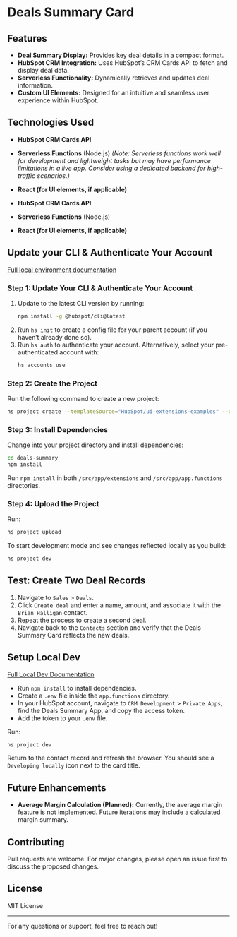 # Deals Summary Card

## Features

- **Deal Summary Display:** Provides key deal details in a compact format.
- **HubSpot CRM Integration:** Uses HubSpot’s CRM Cards API to fetch and display deal data.
- **Serverless Functionality:** Dynamically retrieves and updates deal information.
- **Custom UI Elements:** Designed for an intuitive and seamless user experience within HubSpot.

## Technologies Used

- **HubSpot CRM Cards API**
- **Serverless Functions** (Node.js) *(Note: Serverless functions work well for development and lightweight tasks but may have performance limitations in a live app. Consider using a dedicated backend for high-traffic scenarios.)*
- **React (for UI elements, if applicable)**

- **HubSpot CRM Cards API**
- **Serverless Functions** (Node.js)
- **React (for UI elements, if applicable)**

## Update your CLI & Authenticate Your Account

[Full local environment documentation](https://app.hubspot.com/l/docs/doc/platform/developer-projects-setup#set-up-your-local-environment)

### Step 1: Update Your CLI & Authenticate Your Account

1. Update to the latest CLI version by running:
   ```sh
   npm install -g @hubspot/cli@latest
   ```
2. Run `hs init` to create a config file for your parent account (if you haven’t already done so).
3. Run `hs auth` to authenticate your account. Alternatively, select your pre-authenticated account with:
   ```sh
   hs accounts use
   ```

### Step 2: Create the Project

Run the following command to create a new project:
```sh
hs project create --templateSource="HubSpot/ui-extensions-examples" --dest="deals-summary" --name="deals-summary" --template="deals-summary"
```

### Step 3: Install Dependencies

Change into your project directory and install dependencies:
```sh
cd deals-summary
npm install
```
Run `npm install` in both `/src/app/extensions` and `/src/app/app.functions` directories.

### Step 4: Upload the Project

Run:
```sh
hs project upload
```
To start development mode and see changes reflected locally as you build:
```sh
hs project dev
```

## Test: Create Two Deal Records

1. Navigate to `Sales` > `Deals`.
2. Click `Create deal` and enter a name, amount, and associate it with the `Brian Halligan` contact.
3. Repeat the process to create a second deal.
4. Navigate back to the `Contacts` section and verify that the Deals Summary Card reflects the new deals.

## Setup Local Dev

[Full Local Dev Documentation](https://app.hubspot.com/l/docs/doc/platform/ui-extensions-quickstart#3.-start-local-development)

- Run `npm install` to install dependencies.
- Create a `.env` file inside the `app.functions` directory.
- In your HubSpot account, navigate to `CRM Development` > `Private Apps`, find the Deals Summary App, and copy the access token.
- Add the token to your `.env` file.

Run:
```sh
hs project dev
```
Return to the contact record and refresh the browser. You should see a `Developing locally` icon next to the card title.

## Future Enhancements

- **Average Margin Calculation (Planned):** Currently, the average margin feature is not implemented. Future iterations may include a calculated margin summary.

## Contributing

Pull requests are welcome. For major changes, please open an issue first to discuss the proposed changes.

## License

MIT License

---

For any questions or support, feel free to reach out!

